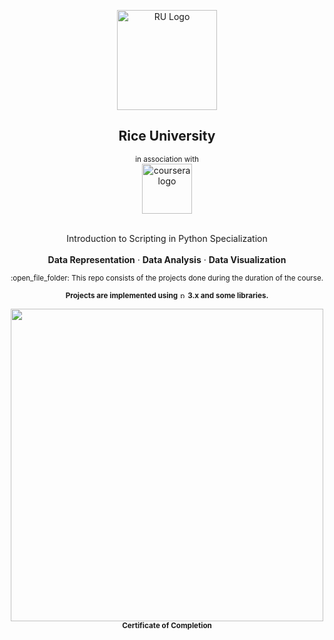 <p align="center">
 <a href="#"><img src='https://i.imgur.com/gnEDYKD.png' alt='RU Logo' width=160></a>
 <h2 align="center">Rice University</h2>
 <div align='center'>
  <sub>in association with</sub>
  <br/>
  <a href="#"><img src='https://i.imgur.com/jTAC0TH.png' alt='coursera logo' width=80></a>
 </div>
 <br/>
 <p align="center">
  Introduction to Scripting in Python Specialization
  <br/>
  <br/>
  <b>Data Representation</b>
  ·
  <b>Data Analysis</b>
  ·
  <b>Data Visualization</b>
 </p>
</p>

<div align="center">
  <sub>:open_file_folder: This repo consists of the projects done during the duration of the course.</sub> 
</div>

<p align="center">
 <sub><b>Projects are implemented using </b><a href="#"><img src='https://i.imgur.com/QbZcwbk.png' alt='python logo' width=10></a> <b> 3.x and some libraries.</b></sub>
</p>

<p align="center">
 <img src="https://i.imgur.com/Jb8Y6ML.png" width=500><br/>
 <sub><b>Certificate of Completion</b></sub>
</p>
